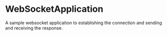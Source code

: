 # WebSocketApplication
A sample websocket application to establishing the connection and sending and receiving the response.
